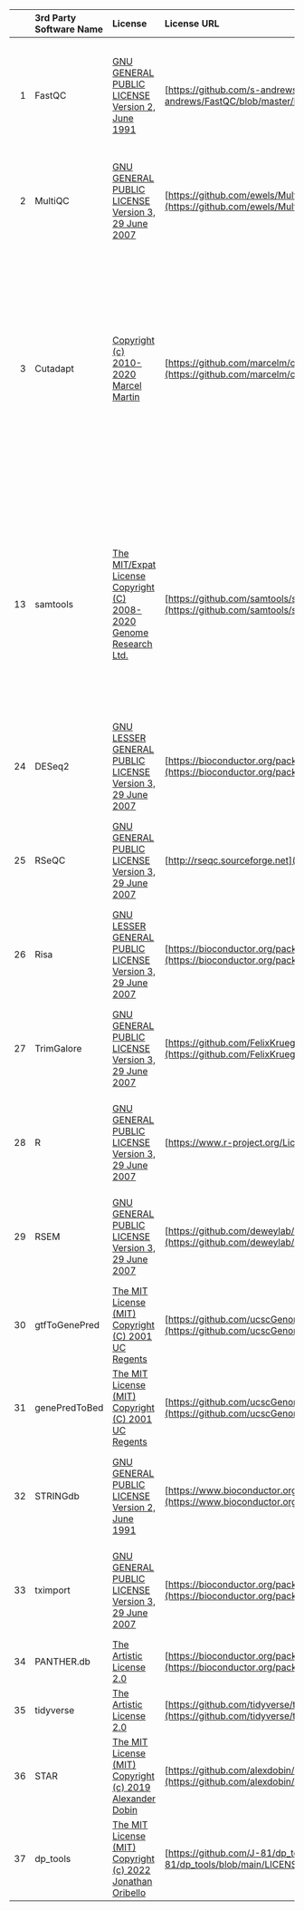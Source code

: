 |    | 3rd Party Software Name   | License                                                                                                                          | License URL                                                                                                                                                      | Copyright Notice                                                                                                                                                                                                                                                                                                                                                                                                                                                                                                     |
|---:|:--------------------------|:---------------------------------------------------------------------------------------------------------------------------------|:-----------------------------------------------------------------------------------------------------------------------------------------------------------------|:---------------------------------------------------------------------------------------------------------------------------------------------------------------------------------------------------------------------------------------------------------------------------------------------------------------------------------------------------------------------------------------------------------------------------------------------------------------------------------------------------------------------|
|  1 | FastQC                    | [GNU GENERAL PUBLIC LICENSE Version 2, June 1991](RNASeq_3rd_Party_Software_Licenses/FASTQC_LICENSE.pdf)                         | [https://github.com/s-andrews/FastQC/blob/master/LICENSE](https://github.com/s-andrews/FastQC/blob/master/LICENSE)                                               | Copyright (C) 1989, 1991 Free Software Foundation, Inc., 51 Franklin Street, Fifth Floor, Boston, MA 02110-1301 USA Everyone is permitted to copy and distribute verbatim copies of this license document, but changing it is not allowed.                                                                                                                                                                                                                                                                           |
|  2 | MultiQC                   | [GNU GENERAL PUBLIC LICENSE Version 3, 29 June 2007](RNASeq_3rd_Party_Software_Licenses/MultiQC_LICENSE.pdf)                     | [https://github.com/ewels/MultiQC/blob/master/LICENSE](https://github.com/ewels/MultiQC/blob/master/LICENSE)                                                     | Copyright (C) 2007 Free Software Foundation, Inc <http://fsf.org/> Everyone is permitted to copy and distribute verbatim copies of this license document, but changing it is not allowed.                                                                                                                                                                                                                                                                                                                            |
|  3 | Cutadapt                  | [Copyright (c) 2010-2020 Marcel Martin](RNASeq_3rd_Party_Software_Licenses/cutadapt_LICENSE.pdf)                                 | [https://github.com/marcelm/cutadapt/blob/main/LICENSE](https://github.com/marcelm/cutadapt/blob/main/LICENSE)                                                   | Copyright (c) 2010-2020 Marcel Martin <marcel.martin@scilifelab.se> Permission is hereby granted, free of charge, to any person obtaining a copy of this software and associated documentation files (the "Software"), to deal in the Software without restriction, including without limitation the rights to use, copy, modify, merge, publish, distribute, sublicense, and/or sell copies of the Software, and to permit persons to whom the Software is furnished to do so, subject to the following conditions: |
| 13 | samtools                  | [The MIT/Expat License Copyright (C) 2008-2020 Genome Research Ltd.](RNASeq_3rd_Party_Software_Licenses/samtools_LICENSE.pdf)    | [https://github.com/samtools/samtools/blob/develop/LICENSE](https://github.com/samtools/samtools/blob/develop/LICENSE)                                           | Copyright (C) 2008-2021 Genome Research Ltd. Permission is hereby granted, free of charge, to any person obtaining a copy of this software and associated documentation files (the "Software"), to deal in the Software without restriction, including without limitation the rights to use, copy, modify, merge, publish, distribute, sublicense, and/or sell copies of the Software, and to permit persons to whom the Software is furnished to do so, subject to the following conditions:                        |
| 24 | DESeq2                    | [GNU LESSER GENERAL PUBLIC LICENSE Version 3, 29 June 2007](RNASeq_3rd_Party_Software_Licenses/lgpl-3.0_GENERIC.pdf)             | [https://bioconductor.org/packages/release/bioc/html/DESeq2.html](https://bioconductor.org/packages/release/bioc/html/DESeq2.html)                               | Copyright (C) 2007 Free Software Foundation, Inc. http://fsf.org/ Everyone is permitted to copy and distribute verbatim copies of this license document, but changing it is not allowed.                                                                                                                                                                                                                                                                                                                             |
| 25 | RSeQC                     | [GNU GENERAL PUBLIC LICENSE Version 3, 29 June 2007](RNASeq_3rd_Party_Software_Licenses/gpl-3.0_GENERIC.pdf)                     | [http://rseqc.sourceforge.net](http://rseqc.sourceforge.net)                                                                                                     | Copyright (C) 2007 Free Software Foundation, Inc. http://fsf.org/ Everyone is permitted to copy and distribute verbatim copies of this license document, but changing it is not allowed.                                                                                                                                                                                                                                                                                                                             |
| 26 | Risa                      | [GNU LESSER GENERAL PUBLIC LICENSE Version 3, 29 June 2007](RNASeq_3rd_Party_Software_Licenses/lgpl-3.0_GENERIC.pdf)             | [https://bioconductor.org/packages/release/bioc/html/Risa.html](https://bioconductor.org/packages/release/bioc/html/Risa.html)                                   | Copyright (C) 2007 Free Software Foundation, Inc. http://fsf.org/ Everyone is permitted to copy and distribute verbatim copies of this license document, but changing it is not allowed.                                                                                                                                                                                                                                                                                                                             |
| 27 | TrimGalore                | [GNU GENERAL PUBLIC LICENSE Version 3, 29 June 2007](RNASeq_3rd_Party_Software_Licenses/gpl-3.0_GENERIC.pdf)                     | [https://github.com/FelixKrueger/TrimGalore/blob/master/LICENSE](https://github.com/FelixKrueger/TrimGalore/blob/master/LICENSE)                                 | Copyright (C) 2007 Free Software Foundation, Inc. http://fsf.org/ Everyone is permitted to copy and distribute verbatim copies of this license document, but changing it is not allowed.                                                                                                                                                                                                                                                                                                                             |
| 28 | R                         | [GNU GENERAL PUBLIC LICENSE Version 3, 29 June 2007](RNASeq_3rd_Party_Software_Licenses/gpl-3.0_GENERIC.pdf)                     | [https://www.r-project.org/Licenses/](https://www.r-project.org/Licenses/)                                                                                       | Copyright (C) 2007 Free Software Foundation, Inc. http://fsf.org/ Everyone is permitted to copy and distribute verbatim copies of this license document, but changing it is not allowed.                                                                                                                                                                                                                                                                                                                             |
| 29 | RSEM                      | [GNU GENERAL PUBLIC LICENSE Version 3, 29 June 2007](RNASeq_3rd_Party_Software_Licenses/gpl-3.0_GENERIC.pdf)                     | [https://github.com/deweylab/RSEM/blob/master/README.md#license](https://github.com/deweylab/RSEM/blob/master/README.md#license)                                 | Copyright (C) 2007 Free Software Foundation, Inc. http://fsf.org/ Everyone is permitted to copy and distribute verbatim copies of this license document, but changing it is not allowed.                                                                                                                                                                                                                                                                                                                             |
| 30 | gtfToGenePred             | [The MIT License (MIT) Copyright (C) 2001 UC Regents](RNASeq_3rd_Party_Software_Licenses/ucscGenomeBrowser-kent-license-MIT.pdf) | [https://github.com/ucscGenomeBrowser/kent/blob/master/LICENSE](https://github.com/ucscGenomeBrowser/kent/blob/master/LICENSE)                                   | Copyright (C) 2001 UC Regents                                                                                                                                                                                                                                                                                                                                                                                                                                                                                        |
| 31 | genePredToBed             | [The MIT License (MIT) Copyright (C) 2001 UC Regents](RNASeq_3rd_Party_Software_Licenses/ucscGenomeBrowser-kent-license-MIT.pdf) | [https://github.com/ucscGenomeBrowser/kent/blob/master/LICENSE](https://github.com/ucscGenomeBrowser/kent/blob/master/LICENSE)                                   | Copyright (C) 2001 UC Regents                                                                                                                                                                                                                                                                                                                                                                                                                                                                                        |
| 32 | STRINGdb                  | [GNU GENERAL PUBLIC LICENSE Version 2, June 1991](RNASeq_3rd_Party_Software_Licenses/gpl-2.0_GENERIC.pdf)                        | [https://www.bioconductor.org/packages/release/bioc/html/STRINGdb.html](https://www.bioconductor.org/packages/release/bioc/html/STRINGdb.html)                   | Copyright (C) 2007 Free Software Foundation, Inc. http://fsf.org/ Everyone is permitted to copy and distribute verbatim copies of this license document, but changing it is not allowed.                                                                                                                                                                                                                                                                                                                             |
| 33 | tximport                  | [GNU GENERAL PUBLIC LICENSE Version 3, 29 June 2007](RNASeq_3rd_Party_Software_Licenses/gpl-3.0_GENERIC.pdf)                     | [https://bioconductor.org/packages/release/bioc/html/tximport.html](https://bioconductor.org/packages/release/bioc/html/tximport.html)                           | Copyright (C) 2007 Free Software Foundation, Inc. http://fsf.org/ Everyone is permitted to copy and distribute verbatim copies of this license document, but changing it is not allowed.                                                                                                                                                                                                                                                                                                                             |
| 34 | PANTHER.db                | [The Artistic License 2.0](RNASeq_3rd_Party_Software_Licenses/artistic-2.0_GENERIC.pdf)                                          | [https://bioconductor.org/packages/release/data/annotation/html/PANTHER.db.html](https://bioconductor.org/packages/release/data/annotation/html/PANTHER.db.html) | Copyright (C) 2000-20006 The Perl Foundation.                                                                                                                                                                                                                                                                                                                                                                                                                                                                        |
| 35 | tidyverse                 | [The Artistic License 2.0](RNASeq_3rd_Party_Software_Licenses/tidyverse_LICENSE.pdf)                                             | [https://github.com/tidyverse/tidyverse/blob/main/LICENSE.md](https://github.com/tidyverse/tidyverse/blob/main/LICENSE.md)                                       | Copyright (c) 2021 tidyverse authors                                                                                                                                                                                                                                                                                                                                                                                                                                                                                 |
| 36 | STAR                      | [The MIT License (MIT) Copyright (c) 2019 Alexander Dobin](RNASeq_3rd_Party_Software_Licenses/STAR_LICENSE.pdf)                  | [https://github.com/alexdobin/STAR/blob/master/LICENSE](https://github.com/alexdobin/STAR/blob/master/LICENSE)                                                   | Copyright (c) 2019 Alexander Dobin                                                                                                                                                                                                                                                                                                                                                                                                                                                                                   |
| 37 | dp_tools                  | [The MIT License (MIT) Copyright (c) 2022 Jonathan Oribello](RNASeq_3rd_Party_Software_Licenses/dp_tools_LICENSE.pdf)            | [https://github.com/J-81/dp_tools/blob/main/LICENSE](https://github.com/J-81/dp_tools/blob/main/LICENSE)                                                         | Copyright (c) 2022 Jonathan Oribello                                                                                                                                                                                                                                                                                                                                                                                                                                                                                 |